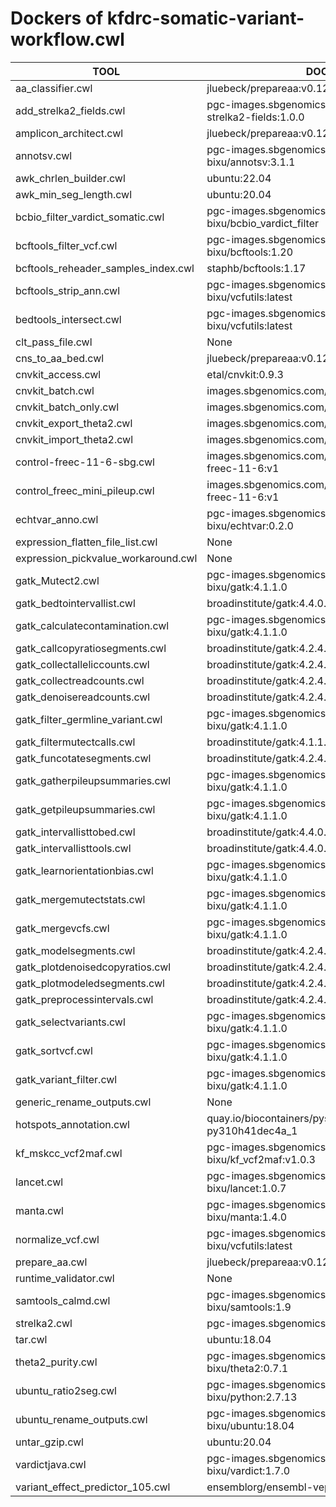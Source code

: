 # Dockers of kfdrc-somatic-variant-workflow.cwl

TOOL|DOCKER
-|-
aa_classifier.cwl|jluebeck/prepareaa:v0.1203.10
add_strelka2_fields.cwl|pgc-images.sbgenomics.com/d3b-bixu/add-strelka2-fields:1.0.0
amplicon_architect.cwl|jluebeck/prepareaa:v0.1203.10
annotsv.cwl|pgc-images.sbgenomics.com/d3b-bixu/annotsv:3.1.1
awk_chrlen_builder.cwl|ubuntu:22.04
awk_min_seg_length.cwl|ubuntu:20.04
bcbio_filter_vardict_somatic.cwl|pgc-images.sbgenomics.com/d3b-bixu/bcbio_vardict_filter
bcftools_filter_vcf.cwl|pgc-images.sbgenomics.com/d3b-bixu/bcftools:1.20
bcftools_reheader_samples_index.cwl|staphb/bcftools:1.17
bcftools_strip_ann.cwl|pgc-images.sbgenomics.com/d3b-bixu/vcfutils:latest
bedtools_intersect.cwl|pgc-images.sbgenomics.com/d3b-bixu/vcfutils:latest
clt_pass_file.cwl|None
cns_to_aa_bed.cwl|jluebeck/prepareaa:v0.1203.10
cnvkit_access.cwl|etal/cnvkit:0.9.3
cnvkit_batch.cwl|images.sbgenomics.com/milos_nikolic/cnvkit:0.9.3
cnvkit_batch_only.cwl|images.sbgenomics.com/milos_nikolic/cnvkit:0.9.3
cnvkit_export_theta2.cwl|images.sbgenomics.com/milos_nikolic/cnvkit:0.9.3
cnvkit_import_theta2.cwl|images.sbgenomics.com/milos_nikolic/cnvkit:0.9.3
control-freec-11-6-sbg.cwl|images.sbgenomics.com/vojislav_varjacic/control-freec-11-6:v1
control_freec_mini_pileup.cwl|images.sbgenomics.com/vojislav_varjacic/control-freec-11-6:v1
echtvar_anno.cwl|pgc-images.sbgenomics.com/d3b-bixu/echtvar:0.2.0
expression_flatten_file_list.cwl|None
expression_pickvalue_workaround.cwl|None
gatk_Mutect2.cwl|pgc-images.sbgenomics.com/d3b-bixu/gatk:4.1.1.0
gatk_bedtointervallist.cwl|broadinstitute/gatk:4.4.0.0
gatk_calculatecontamination.cwl|pgc-images.sbgenomics.com/d3b-bixu/gatk:4.1.1.0
gatk_callcopyratiosegments.cwl|broadinstitute/gatk:4.2.4.1
gatk_collectalleliccounts.cwl|broadinstitute/gatk:4.2.4.1
gatk_collectreadcounts.cwl|broadinstitute/gatk:4.2.4.1
gatk_denoisereadcounts.cwl|broadinstitute/gatk:4.2.4.1
gatk_filter_germline_variant.cwl|pgc-images.sbgenomics.com/d3b-bixu/gatk:4.1.1.0
gatk_filtermutectcalls.cwl|broadinstitute/gatk:4.1.1.0
gatk_funcotatesegments.cwl|broadinstitute/gatk:4.2.4.1
gatk_gatherpileupsummaries.cwl|pgc-images.sbgenomics.com/d3b-bixu/gatk:4.1.1.0
gatk_getpileupsummaries.cwl|pgc-images.sbgenomics.com/d3b-bixu/gatk:4.1.1.0
gatk_intervallisttobed.cwl|broadinstitute/gatk:4.4.0.0
gatk_intervallisttools.cwl|broadinstitute/gatk:4.4.0.0
gatk_learnorientationbias.cwl|pgc-images.sbgenomics.com/d3b-bixu/gatk:4.1.1.0
gatk_mergemutectstats.cwl|pgc-images.sbgenomics.com/d3b-bixu/gatk:4.1.1.0
gatk_mergevcfs.cwl|pgc-images.sbgenomics.com/d3b-bixu/gatk:4.1.1.0
gatk_modelsegments.cwl|broadinstitute/gatk:4.2.4.1
gatk_plotdenoisedcopyratios.cwl|broadinstitute/gatk:4.2.4.1
gatk_plotmodeledsegments.cwl|broadinstitute/gatk:4.2.4.1
gatk_preprocessintervals.cwl|broadinstitute/gatk:4.2.4.1
gatk_selectvariants.cwl|pgc-images.sbgenomics.com/d3b-bixu/gatk:4.1.1.0
gatk_sortvcf.cwl|pgc-images.sbgenomics.com/d3b-bixu/gatk:4.1.1.0
gatk_variant_filter.cwl|pgc-images.sbgenomics.com/d3b-bixu/gatk:4.1.1.0
generic_rename_outputs.cwl|None
hotspots_annotation.cwl|quay.io/biocontainers/pysam:0.21.0--py310h41dec4a_1
kf_mskcc_vcf2maf.cwl|pgc-images.sbgenomics.com/d3b-bixu/kf_vcf2maf:v1.0.3
lancet.cwl|pgc-images.sbgenomics.com/d3b-bixu/lancet:1.0.7
manta.cwl|pgc-images.sbgenomics.com/d3b-bixu/manta:1.4.0
normalize_vcf.cwl|pgc-images.sbgenomics.com/d3b-bixu/vcfutils:latest
prepare_aa.cwl|jluebeck/prepareaa:v0.1203.10
runtime_validator.cwl|None
samtools_calmd.cwl|pgc-images.sbgenomics.com/d3b-bixu/samtools:1.9
strelka2.cwl|pgc-images.sbgenomics.com/d3b-bixu/strelka
tar.cwl|ubuntu:18.04
theta2_purity.cwl|pgc-images.sbgenomics.com/d3b-bixu/theta2:0.7.1
ubuntu_ratio2seg.cwl|pgc-images.sbgenomics.com/d3b-bixu/python:2.7.13
ubuntu_rename_outputs.cwl|pgc-images.sbgenomics.com/d3b-bixu/ubuntu:18.04
untar_gzip.cwl|ubuntu:20.04
vardictjava.cwl|pgc-images.sbgenomics.com/d3b-bixu/vardict:1.7.0
variant_effect_predictor_105.cwl|ensemblorg/ensembl-vep:release_105.0

